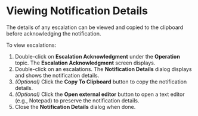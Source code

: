 # Viewing Notification Details

The details of any escalation can be viewed and copied to the clipboard before acknowledging the
notification.

To view escalations:

1. Double-click on **Escalation Acknowledgment** under the
    **Operation** topic. The **Escalation Acknowledgment** screen
    displays.
2. Double-click on an
    escalations. The     **Notification Details** dialog displays and shows the notification
    details.
3. *(Optional)* Click the **Copy To Clipboard** button
    to copy the notification details.
4. *(Optional)* Click the **Open external editor**
    button to open a text editor (e.g., Notepad) to preserve the
    notification details.
5. Close the **Notification Details** dialog when done.
